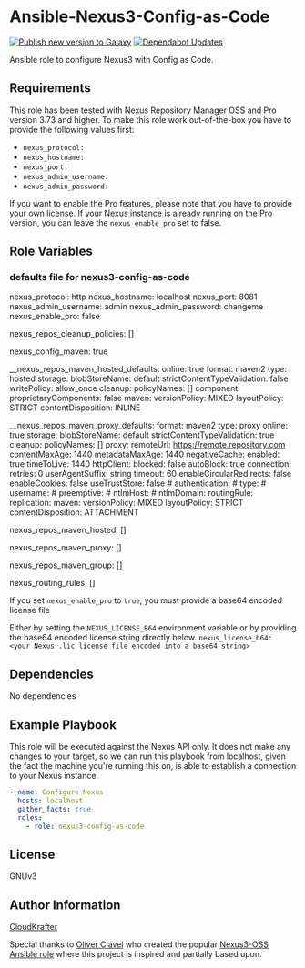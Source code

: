 Ansible-Nexus3-Config-as-Code
=========

[![Publish new version to Galaxy](https://github.com/CloudKrafter/nexus3_config_api/actions/workflows/release.yml/badge.svg)](https://github.com/CloudKrafter/nexus3_config_api/actions/workflows/release.yml)
[![Dependabot Updates](https://github.com/CloudKrafter/nexus3_config_api/actions/workflows/dependabot/dependabot-updates/badge.svg)](https://github.com/CloudKrafter/nexus3_config_api/actions/workflows/dependabot/dependabot-updates)

Ansible role to configure Nexus3 with Config as Code.

Requirements
------------

This role has been tested with Nexus Repository Manager OSS and Pro version 3.73 and higher.
To make this role work out-of-the-box you have to provide the following values first:
- `nexus_protocol:`
- `nexus_hostname:`
- `nexus_port:`
- `nexus_admin_username:`
- `nexus_admin_password:`

If you want to enable the Pro features, please note that you have to provide your own license.
If your Nexus instance is already running on the Pro version, you can leave the `nexus_enable_pro` set to false.

Role Variables
--------------

<!-- A description of the settable variables for this role should go here, including any variables that are in defaults/main.yml, vars/main.yml, and any variables that can/should be set via parameters to the role. Any variables that are read from other roles and/or the global scope (ie. hostvars, group vars, etc.) should be mentioned here as well. -->

### defaults file for nexus3-config-as-code
nexus_protocol: http
nexus_hostname: localhost
nexus_port: 8081
nexus_admin_username: admin
nexus_admin_password: changeme
nexus_enable_pro: false

nexus_repos_cleanup_policies: []

nexus_config_maven: true

__nexus_repos_maven_hosted_defaults:
  online: true
  format: maven2
  type: hosted
  storage:
    blobStoreName: default
    strictContentTypeValidation: false
    writePolicy: allow_once
  cleanup:
    policyNames: []
  component:
    proprietaryComponents: false
  maven:
    versionPolicy: MIXED
    layoutPolicy: STRICT
    contentDisposition: INLINE

__nexus_repos_maven_proxy_defaults:
  format: maven2
  type: proxy
  online: true
  storage:
    blobStoreName: default
    strictContentTypeValidation: true
  cleanup:
    policyNames: []
  proxy:
    remoteUrl: https://remote.repository.com
    contentMaxAge: 1440
    metadataMaxAge: 1440
  negativeCache:
    enabled: true
    timeToLive: 1440
  httpClient:
    blocked: false
    autoBlock: true
    connection:
      retries: 0
      userAgentSuffix: string
      timeout: 60
      enableCircularRedirects: false
      enableCookies: false
      useTrustStore: false
    # authentication:
    #   type:
    #   username:
    #   preemptive:
    #   ntlmHost:
    #   ntlmDomain:
  routingRule:
  replication:
  maven:
    versionPolicy: MIXED
    layoutPolicy: STRICT
    contentDisposition: ATTACHMENT

nexus_repos_maven_hosted: []

nexus_repos_maven_proxy: []

nexus_repos_maven_group: []

nexus_routing_rules: []

If you set `nexus_enable_pro` to `true`, you must provide a base64 encoded license file

Either by setting the `NEXUS_LICENSE_B64` environment variable or by providing the base64 encoded license string directly below.
`nexus_license_b64: <your Nexus .lic license file encoded into a base64 string>`


Dependencies
------------
No dependencies

Example Playbook
----------------
This role will be executed against the Nexus API only. It does not make any changes to your target, so we can run this playbook from localhost, given the fact the machine you're running this on, is able to establish a connection to your Nexus instance.

```yaml
- name: Configure Nexus
  hosts: localhost
  gather_facts: true
  roles:
    - role: nexus3-config-as-code
```

License
-------

GNUv3

Author Information
------------------

[CloudKrafter](https://github.com/CloudKrafter)

Special thanks to [Oliver Clavel](https://github.com/zeitounator) who created the popular [Nexus3-OSS Ansible role](https://github.com/ansible-ThoTeam/nexus3-oss) where this project is inspired and partially based upon.
